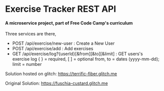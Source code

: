 # Exercise Tracker REST API

#### A microservice project, part of Free Code Camp's curriculum

Three services are there,

- POST /api/exercise/new-user : Create a New User
- POST /api/exercise/add : Add exercises
- GET /api/exercise/log?{userId}[&from][&to][&limit] : GET users's exercise log
  { } = required, [ ] = optional
  from, to = dates (yyyy-mm-dd); limit = number

Solution hosted on glitch: https://terrific-fiber.glitch.me

Original Solution: https://fuschia-custard.glitch.me
